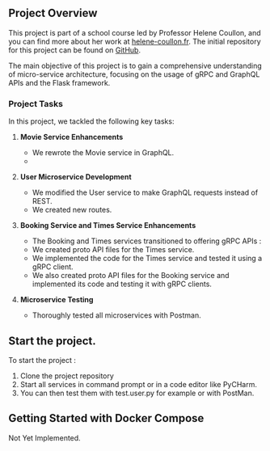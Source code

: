 ## Project Overview

This project is part of a school course led by Professor Helene Coullon, and you can find more about her work at [helene-coullon.fr](https://helene-coullon.fr/). The initial repository for this project can be found on [GitHub]($https://github.com/IMTA-FIL/UE-AD-A1-MIXTE).

The main objective of this project is to gain a comprehensive understanding of micro-service architecture, focusing on the usage of gRPC and GraphQL APIs and the Flask framework.

### Project Tasks

In this project, we tackled the following key tasks:

1. **Movie Service Enhancements**
    - We rewrote the Movie service in GraphQL.
    - 
3. **User Microservice Development**
    - We modified the User service to make GraphQL requests instead of REST.
    - We created new routes.
  
4. **Booking Service and Times Service Enhancements**
    - The Booking and Times services transitioned to offering gRPC APIs :
    - We created proto API files for the Times service.
    - We implemented the code for the Times service and tested it using a gRPC client.
    - We also created proto API files for the Booking service and implemented its code and testing it with gRPC clients.

5. **Microservice Testing**
    - Thoroughly tested all microservices with Postman.
  
## Start the project. 

To start the project : 
1. Clone the project repository
2. Start all services in command prompt or in a code editor like PyCHarm.
3. You can then test them with test.user.py for example or with PostMan.

## Getting Started with Docker Compose

Not Yet Implemented. 
